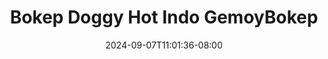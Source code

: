 --- 
title: "Bokep Doggy Hot Indo  GemoyBokep"
description: "download  video bokep Bokep Doggy Hot Indo  GemoyBokep simontok full  "
date: 2024-09-07T11:01:36-08:00
file_code: "w7arehyt64gy"
draft: false
cover: "dpzcutq93tcivmb8.jpg"
tags: ["Bokep", "Doggy", "Hot", "Indo", "GemoyBokep", "bokep-indo", "bokep-viral", "bokep-ig"]
length: 3394
fld_id: "1483139"
foldername: "Anal indo"
categories: ["Anal indo"]
views: 0
---